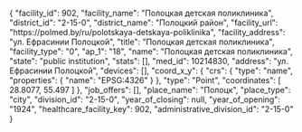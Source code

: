{
    "facility_id": 902,
    "facility_name": "Полоцкая детская поликлиника",
    "district_id": "2-15-0",
    "district_name": "Полоцкий район",
    "facility_url": "https:\/\/polmed.by\/ru\/polotskaya-detskaya-poliklinika",
    "facility_address": "ул. Ефрасинии Полоцкой",
    "title": "Полоцкая детская поликлиника",
    "facility_type": "0",
    "ap_1": "18",
    "name": "Полоцкая детская поликлиника",
    "state": "public institution",
    "stats": [],
    "med_id": 10214830,
    "address": "ул. Ефрасинии Полоцкой",
    "devices": [],
    "coord_x_y": {
        "crs": {
            "type": "name",
            "properties": {
                "name": "EPSG:4326"
            }
        },
        "type": "Point",
        "coordinates": [
            28.8077,
            55.497
        ]
    },
    "job_offers": [],
    "place_name": "Полоцк",
    "place_type": "city",
    "division_id": "2-15-0",
    "year_of_closing": null,
    "year_of_opening": "1924",
    "healthcare_facility_key": 902,
    "administrative_division_id": "2-15-0"
}